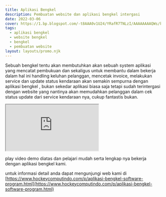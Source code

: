 ```yaml
---
title: Aplikasi Bengkel
description: Pembuatan website dan aplikasi bengkel intergasi
date: 2022-03-06
cover: https://1.bp.blogspot.com/-t8AAA0v1U24/YRafR7TNLzI/AAAAAAAAQWs/kBFs5_XM85gKlH3jPTXLlrX0cTuMBkM4QCLcBGAsYHQ/s1920/Aplikasi%2BBengkel.jpg
tags:
  - aplikasi bengkel
  - website bengkel
  - bengkel
  - pembuatan website
layout: layouts/promo.njk
---
```


Sebuah bengkel tentu akan membutuhkan akan sebuah system aplikasi yang mencatat pembukuan dan sekaligus untuk membantu dalam bekerja dalam hal ini handling keluhan pelanggan, mencetak invoice, melakukan service dan update status kendaraan akan semakin sempurna dengan aplikasi bengkel , bukan sekedar aplikasi biasa saja tetapi sudah terintergasi dengan website yang nantinya akan memudahkan pelanggan dalam cek status update dari service kendaraan nya, cukup fantastis bukan.

<div class="ratio ratio-16x9">
  <iframe src="https://www.youtube.com/embed/nD4A3WKH5yI" class="rounded shadow" title="Pembuatan website dan aplikasi bengkel intergasi" allowfullscreen></iframe>
</div>

play video demo diatas dan pelajari mudah serta lengkap nya bekerja dengan aplikasi bengkel kami.

untuk informasi detail anda dapat mengunjungi web kami di [https://www.hockeycomputindo.com/p/aplikasi-bengkel-software-program.html](https://www.hockeycomputindo.com/p/aplikasi-bengkel-software-program.html)
